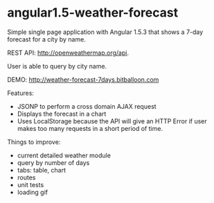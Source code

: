 # angular1.5-weather-forecast

Simple single page application with Angular 1.5.3 that shows a 7-day forecast for a city by name.

REST API: http://openweathermap.org/api.

User is able to query by city name.

DEMO: http://weather-forecast-7days.bitballoon.com

Features:

- JSONP to perform a cross domain AJAX request
- Displays the forecast in a chart
- Uses LocalStorage because the API will give an HTTP Error if user makes too many requests in a short period of time.


Things to improve: 
- current detailed weather module
- query by number of days
- tabs: table, chart
- routes
- unit tests
- loading gif

